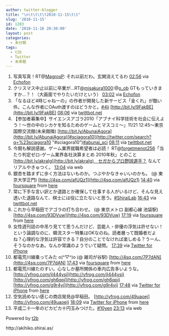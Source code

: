 ```yaml
---
author: twitter-blogger
title: "\n\t\t\t\t2010-11-15\t\t"
slug: '2010-11-15'
id: 1283
date: '2010-11-16 20:30:00'
layout: post
categories:
  - 未分類
tags:
  - t2b
  - Twitter
  - 未来館
---
```


<div xmlns:georss="http://www.georss.org/georss">

1.  <span><span>写真写真！RT@[MagrosP](http://twitter.com/MagrosP "MagrosP"): それ以前だわ。玄関消えてるわ</span> <span>[<span>02:56</span>](http://twitter.com/o_ob/status/4170983355191296) <span>via [Echofon](http://www.echofon.com/)</span></span></span>
2.  <span><span>クリスマス中止以前に卒業が...RT@[misakura1000](http://twitter.com/misakura1000 "misakura1000"):@[o_ob](http://twitter.com/o_ob "o_ob") GTもっていきますか…？！（大画面でやりたいだけという）</span> <span>[<span>03:02</span>](http://twitter.com/o_ob/status/4172335040958464) <span>via [Echofon](http://www.echofon.com/)</span></span></span>
3.  <span><span>「なるほど4時じゃねーの」の作者が開発した新サービス「金くれ」が酷い件。こんな作者にOAuth渡すのはどうかと。[#4ji](http://twitter.com/search?q=%234ji "#4ji") [http://bit.ly/9FakBE](http://bit.ly/9FakBE)</span> <span>[<span>08:06</span>](http://twitter.com/o_ob/status/4248861686108160) <span>via [twittbot.net](http://twittbot.net/)</span></span></span>
4.  <span><span>【参加者募集中】サイエンスアゴラ2010「アブナイ科学技術を社会に伝えよう！～世の中のシカケを知るためのゲームとマスコミ～」11/21 12:45～東京国際交流館(未来館隣) [http://bit.ly/AbunaiAgora](http://bit.ly/AbunaiAgora)[#sciagora10](http://twitter.com/search?q=%23sciagora10 "#sciagora10")[#abunai_sci](http://twitter.com/search?q=%23abunai_sci "#abunai_sci")</span> <span>[<span>08:11</span>](http://twitter.com/o_ob/status/4250067057770496) <span>via [twittbot.net](http://twittbot.net/)</span></span></span>
5.  <span><span>今期も解説感謝。ゲーム業界就職希望者は必読！ RT@[forgetmenot256](http://twitter.com/forgetmenot256 "forgetmenot256")「当たり判定ゼロ-ゲーム業界各社決算まとめ 2010年秋」とのこと [http://bit.ly/akraIg](http://bit.ly/akraIg)　セガからプロ野球選手？ なんてリアルやきゅつく。</span> <span>[<span>13:04</span>](http://twitter.com/o_ob/status/4323942835683328) <span>via web</span></span></span>
6.  <span><span>銀杏を踏まずに歩く方法はないものか。つぶやかなきゃいいのかも。 (@ 東京大学正門) [http://4sq.com/afUQz1](http://4sq.com/afUQz1)</span> <span>[<span>14:40</span>](http://twitter.com/o_ob/status/4348151142031360) <span>via [foursquare](http://foursquare.com)</span> from [here<span></span>](http://maps.google.com/maps?q=35.71294164,139.75964695)</span></span>
7.  <span><span>常に下手な言い訳とか退路とか確保して仕事する人がいるけど、そんな見え透いた退路なんて、棋士には役に立たないと思う。[#ShiraiLab](http://twitter.com/search?q=%23ShiraiLab "#ShiraiLab")</span> <span>[<span>16:43</span>](http://twitter.com/o_ob/status/4379115511615489) <span>via [twittbot.net](http://twittbot.net/)</span></span></span>
8.  <span><span>これから早稲田でアゴラの打ち合わせ。 (@ 東京メトロ 副都心線 池袋駅) [http://4sq.com/93DVuw](http://4sq.com/93DVuw)</span> <span>[<span>17:19</span>](http://twitter.com/o_ob/status/4388156610715648) <span>via [foursquare](http://foursquare.com)</span> from [here<span></span>](http://maps.google.com/maps?q=35.73017508,139.71124649)</span></span>
9.  <span><span>女性週刊誌の中吊り見てて思うんだけど、芸能人・俳優の浮気は許せない！という論調なのに、韓流スター特集はOKなのね。読者層って既婚者だよね？心理的な浮気は許容できる？自分のことでなければ楽しめる？うーん、そうなのかなあ。なんか常識のようでいて疑問。</span> <span>[<span>17:39</span>](http://twitter.com/o_ob/status/4393158767026176) <span>via [Twitter for iPhone](http://twitter.com/)</span></span></span>
10.  <span><span>都電荒川線乗ってみた o(^▽^)o (@ 雑司が谷駅) [http://4sq.com/7P7dAN](http://4sq.com/7P7dAN)</span> <span>[<span>17:43</span>](http://twitter.com/o_ob/status/4394021136891904) <span>via [foursquare](http://foursquare.com)</span> from [here<span></span>](http://maps.google.com/maps?q=35.7189434,139.7143304)</span></span>
11.  <span><span>都電荒川線たのすい。心なしか墓所関係の車内広告多いような。 [http://yfrog.com/jl444ysj](http://yfrog.com/jl444ysj) [http://yfrog.com/gh6qpj](http://yfrog.com/gh6qpj) [http://yfrog.com/g9r4yj](http://yfrog.com/g9r4yj)</span> <span>[<span>17:48</span>](http://twitter.com/o_ob/status/4395245806551040) <span>via [Twitter for iPhone](http://twitter.com/)</span> from [here<span></span>](http://maps.google.com/maps?q=35.71313277,139.71416022)</span></span>
12.  <span><span>空気読めない感じの商店発見@早稲田。 [http://yfrog.com/49uaoej](http://yfrog.com/49uaoej)</span> <span>[<span>18:09</span>](http://twitter.com/o_ob/status/4400694392000512) <span>via [Twitter for iPhone](http://twitter.com/)</span> from [here<span></span>](http://maps.google.com/maps?q=35.70985965,139.72072613)</span></span>
13.  <span><span>平成二十一年のピカピカ十円玉みつけた。[#10yen](http://twitter.com/search?q=%2310yen "#10yen")</span> <span>[<span>23:13</span>](http://twitter.com/o_ob/status/4477118008266753) <span>via web</span></span></span>

</div>

Powered by [t2b](http://t2b.utilz.jp/)

<div>http://akihiko.shirai.as/</div>